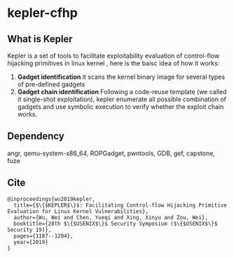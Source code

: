 # kepler-cfhp
## What is Kepler
Kepler is a set of tools to facilitate exploitability evaluation of control-flow hijacking primitives in linux kernel , here is the baisc idea of how it works:

1. **Gadget identification** it scans the kernel binary image for several types of pre-defined gadgets
2. **Gadget chain identification** Following a code-reuse template (we called it single-shot exploitation), kepler enumerate all possible combination of gadgets and use symbolic execution to verify whether the exploit chain works.

## Dependency
angr, qemu-system-x86_64, ROPGadget, pwntools, GDB, gef, capstone, fuze

## Cite
```
@inproceedings{wu2019kepler,
  title={$\{$KEPLER$\}$: Facilitating Control-flow Hijacking Primitive Evaluation for Linux Kernel Vulnerabilities},
  author={Wu, Wei and Chen, Yueqi and Xing, Xinyu and Zou, Wei},
  booktitle={28th $\{$USENIX$\}$ Security Symposium ($\{$USENIX$\}$ Security 19)},
  pages={1187--1204},
  year={2019}
}
```
